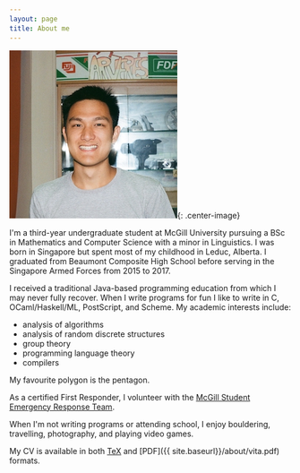 ```yaml
---
layout: page
title: About me
---
```


![me](profile.jpeg){: .center-image}

I'm a third-year undergraduate student at McGill University pursuing a BSc in Mathematics and Computer Science with a minor in Linguistics. I was born in Singapore but spent most of my childhood in Leduc, Alberta. I graduated from Beaumont Composite High School before serving in the Singapore Armed Forces from 2015 to 2017.

I received a traditional Java-based programming education from which I may never fully recover. When I write programs for fun I like to write in C, OCaml/Haskell/ML, PostScript, and Scheme. My academic interests include:

+ analysis of algorithms
+ analysis of random discrete structures
+ group theory
+ programming language theory
+ compilers

My favourite polygon is the pentagon.

As a certified First Responder, I volunteer with the [McGill Student Emergency Response Team](http://www.msert.ca).

When I'm not writing programs or attending school, I enjoy bouldering, travelling, photography, and playing video games.

My CV is available in both
[TeX](https://raw.githubusercontent.com/marcelgoh/marcelgoh.github.io/master/about/vita.tex)
and [PDF]({{ site.baseurl}}/about/vita.pdf) formats.
